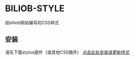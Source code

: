 # BILIOB-STYLE
给biliob网站编写的CSS样式
## 安装
请先下载stylus插件（或其他CSS插件）
 [点击此处安装或更新样式](https://cdn.jsdelivr.net/gh/ApolloniusSun/BILIOB-STYLE@main/index.user.css)

